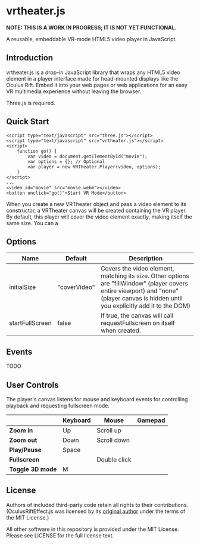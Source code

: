 # vrtheater.js

**NOTE: THIS IS A WORK IN PROGRESS; IT IS NOT YET FUNCTIONAL.**

A reusable, embeddable VR-mode HTML5 video player in JavaScript.

## Introduction

vrtheater.js is a drop-in JavaScript library that wraps any HTML5 video
element in a player interface made for head-mounted displays like the
Oculus Rift. Embed it into your web pages or web applications for an
easy VR multimedia experience without leaving the browser.

Three.js is required.

## Quick Start

    <script type="text/javascript" src="three.js"></script>
    <script type="text/javascript" src="vrtheater.js"></script>
    <script>
        function go() {
            var video = document.getElementById("movie");
            var options = {}; // Optional
            var player = new VRTheater.Player(video, options);
        }
    </script>
    ...
    <video id="movie" src="movie.webm"></video>
    <button onclick="go()">Start VR Mode</button>

When you create a new VRTheater object and pass a video element to its 
constructor, a VRTheater canvas will be created containing the VR player.
By default, this player will cover the video element exactly, making itself
the same size. You can a

## Options

| **Name**        | **Default**  | **Description** |
| --------------- | ------------ | --------------- |
| initialSize     | "coverVideo" | Covers the video element, matching its size. Other options are "fillWindow" (player covers entire viewport) and "none" (player canvas is hidden until you explicitly add it to the DOM)|
| startFullScreen | false        | If true, the canvas will call requestFullscreen on itself when created. |

## Events

TODO

## User Controls

The player's canvas listens for mouse and keyboard events for
controlling playback and requesting fullscreen mode.

|                    | Keyboard | Mouse        | Gamepad |
| ------------------ | -------- | ------------ | ------- |
| **Zoom in**        | Up       | Scroll up    |         |
| **Zoom out**       | Down     | Scroll down  |         |
| **Play/Pause**     | Space    |              |         |
| **Fullscreen**     |          | Double click |         |
| **Toggle 3D mode** | M        |              |         |

## License

Authors of included third-party code retain all rights to their contributions.
(OculusRiftEffect.js was licensed by its 
[original author](http://github.com/troffmo5) under the terms of the MIT 
License.)

All other software in this repository is provided under the MIT License.
Please see LICENSE for the full license text.

